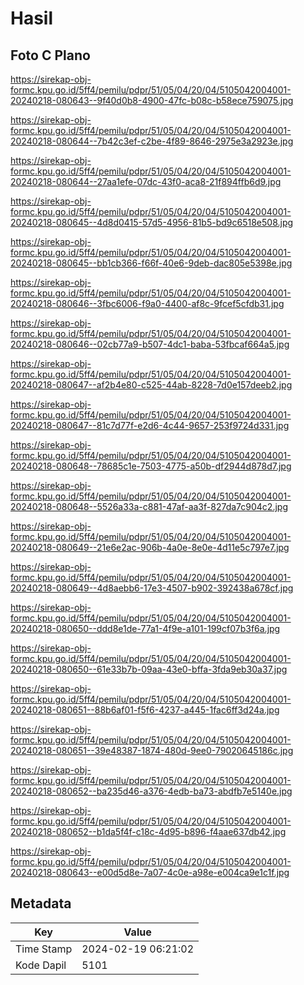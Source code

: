 # Hasil

## Foto C Plano

https://sirekap-obj-formc.kpu.go.id/5ff4/pemilu/pdpr/51/05/04/20/04/5105042004001-20240218-080643--9f40d0b8-4900-47fc-b08c-b58ece759075.jpg

https://sirekap-obj-formc.kpu.go.id/5ff4/pemilu/pdpr/51/05/04/20/04/5105042004001-20240218-080644--7b42c3ef-c2be-4f89-8646-2975e3a2923e.jpg

https://sirekap-obj-formc.kpu.go.id/5ff4/pemilu/pdpr/51/05/04/20/04/5105042004001-20240218-080644--27aa1efe-07dc-43f0-aca8-21f894ffb6d9.jpg

https://sirekap-obj-formc.kpu.go.id/5ff4/pemilu/pdpr/51/05/04/20/04/5105042004001-20240218-080645--4d8d0415-57d5-4956-81b5-bd9c6518e508.jpg

https://sirekap-obj-formc.kpu.go.id/5ff4/pemilu/pdpr/51/05/04/20/04/5105042004001-20240218-080645--bb1cb366-f66f-40e6-9deb-dac805e5398e.jpg

https://sirekap-obj-formc.kpu.go.id/5ff4/pemilu/pdpr/51/05/04/20/04/5105042004001-20240218-080646--3fbc6006-f9a0-4400-af8c-9fcef5cfdb31.jpg

https://sirekap-obj-formc.kpu.go.id/5ff4/pemilu/pdpr/51/05/04/20/04/5105042004001-20240218-080646--02cb77a9-b507-4dc1-baba-53fbcaf664a5.jpg

https://sirekap-obj-formc.kpu.go.id/5ff4/pemilu/pdpr/51/05/04/20/04/5105042004001-20240218-080647--af2b4e80-c525-44ab-8228-7d0e157deeb2.jpg

https://sirekap-obj-formc.kpu.go.id/5ff4/pemilu/pdpr/51/05/04/20/04/5105042004001-20240218-080647--81c7d77f-e2d6-4c44-9657-253f9724d331.jpg

https://sirekap-obj-formc.kpu.go.id/5ff4/pemilu/pdpr/51/05/04/20/04/5105042004001-20240218-080648--78685c1e-7503-4775-a50b-df2944d878d7.jpg

https://sirekap-obj-formc.kpu.go.id/5ff4/pemilu/pdpr/51/05/04/20/04/5105042004001-20240218-080648--5526a33a-c881-47af-aa3f-827da7c904c2.jpg

https://sirekap-obj-formc.kpu.go.id/5ff4/pemilu/pdpr/51/05/04/20/04/5105042004001-20240218-080649--21e6e2ac-906b-4a0e-8e0e-4d11e5c797e7.jpg

https://sirekap-obj-formc.kpu.go.id/5ff4/pemilu/pdpr/51/05/04/20/04/5105042004001-20240218-080649--4d8aebb6-17e3-4507-b902-392438a678cf.jpg

https://sirekap-obj-formc.kpu.go.id/5ff4/pemilu/pdpr/51/05/04/20/04/5105042004001-20240218-080650--ddd8e1de-77a1-4f9e-a101-199cf07b3f6a.jpg

https://sirekap-obj-formc.kpu.go.id/5ff4/pemilu/pdpr/51/05/04/20/04/5105042004001-20240218-080650--61e33b7b-09aa-43e0-bffa-3fda9eb30a37.jpg

https://sirekap-obj-formc.kpu.go.id/5ff4/pemilu/pdpr/51/05/04/20/04/5105042004001-20240218-080651--88b6af01-f5f6-4237-a445-1fac6ff3d24a.jpg

https://sirekap-obj-formc.kpu.go.id/5ff4/pemilu/pdpr/51/05/04/20/04/5105042004001-20240218-080651--39e48387-1874-480d-9ee0-79020645186c.jpg

https://sirekap-obj-formc.kpu.go.id/5ff4/pemilu/pdpr/51/05/04/20/04/5105042004001-20240218-080652--ba235d46-a376-4edb-ba73-abdfb7e5140e.jpg

https://sirekap-obj-formc.kpu.go.id/5ff4/pemilu/pdpr/51/05/04/20/04/5105042004001-20240218-080652--b1da5f4f-c18c-4d95-b896-f4aae637db42.jpg

https://sirekap-obj-formc.kpu.go.id/5ff4/pemilu/pdpr/51/05/04/20/04/5105042004001-20240218-080643--e00d5d8e-7a07-4c0e-a98e-e004ca9e1c1f.jpg


## Metadata

| Key        | Value               |
| ---------- | ------------------- |
| Time Stamp | 2024-02-19 06:21:02 |
| Kode Dapil | 5101                |



